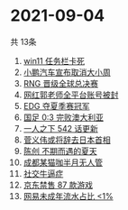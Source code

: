 # 2021-09-04
  共 13条

  <!-- BEGIN -->
  <!-- 最后更新时间:Sat Sep 04 2021 05:08:51 GMT+0000 (Coordinated Universal Time) -->
  1. [win11 任务栏卡死](https://www.zhihu.com/search?q=windows任务栏)
1. [小鹏汽车宣布取消大小周](https://www.zhihu.com/search?q=小鹏汽车)
1. [RNG 晋级全球总决赛](https://www.zhihu.com/search?q=RNG)
1. [网红郭老师全平台账号被封](https://www.zhihu.com/search?q=郭老师)
1. [EDG 夺夏季赛冠军](https://www.zhihu.com/search?q=EDG)
1. [国足 0:3 完败澳大利亚](https://www.zhihu.com/search?q=中国男足)
1. [一人之下 542 话更新](https://www.zhihu.com/search?q=一人之下 )
1. [菅义伟或将辞去日本首相](https://www.zhihu.com/search?q=菅义伟)
1. [陈创 不期而遇的夏天](https://www.zhihu.com/search?q=不期而遇的夏天)
1. [成都某猫咖半月无人管](https://www.zhihu.com/search?q=成都猫咖)
1. [社交牛逼症](https://www.zhihu.com/search?q=社交牛逼症)
1. [京东禁售 87 款游戏](https://www.zhihu.com/search?q=禁售游戏)
1. [网易未成年流水占比 <1%](https://www.zhihu.com/search?q=网易游戏)
  <!-- END -->
  